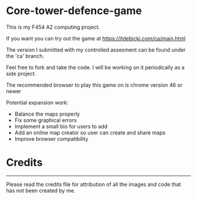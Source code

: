 # Core-tower-defence-game
This is my F454 A2 computing project. 

If you want you can try out the game at https://itdebicki.com/ca/main.html


The version I submitted with my controlled assesment can be found under the 'ca' branch.

Feel free to fork and take the code. I will be working on it periodically as a side project.

The recommended browser to play this game on is chrome version 46 or newer

Potential expansion work:

- Balance the maps properly
- Fix some graphical errors
- Implement a small bio for users to add
- Add an online map creator so user can create and share maps
- Improve browser compatibility


# Credits
----
Please read the credits file for attribution of all the images and code that has not been created by me.

